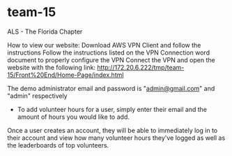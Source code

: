 # team-15

ALS - The Florida Chapter

How to view our website:
Download AWS VPN Client and follow the instructions
Follow the instructions listed on the VPN Connection word document to properly configure the VPN
Connect the VPN and open the website with the following link: http://172.20.6.222/tmp/team-15/Front%20End/Home-Page/index.html

The demo administrator email and password is "admin@gmail.com" and "admin" respectively
  - To add volunteer hours for a user, simply enter their email and the amount of hours you would like to add.
  
Once a user creates an account, they will be able to immediately log in to their account and view how many volunteer hours they've logged as well as
the leaderboards of top volunteers.
